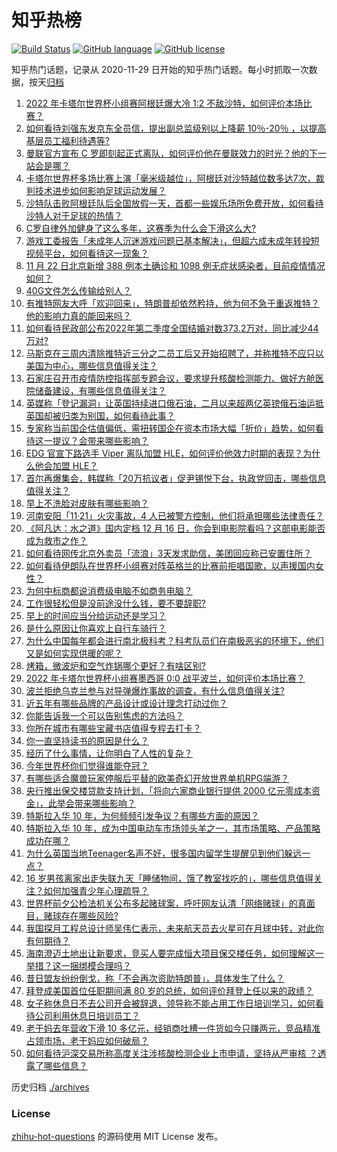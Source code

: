 # 知乎热榜
[![Build Status](https://github.com/ToWeLong/zhihu-hot-questions/workflows/CI/badge.svg)](https://github.com/ToWeLong/zhihu-hot-questions/actions)
[![GitHub language](https://img.shields.io/badge/language-golang-orange.svg)](https://golang.org/)
[![GitHub license](https://img.shields.io/github/license/ToWeLong/zhihu-hot-questions)](https://github.com/ToWeLong/zhihu-hot-questions/blob/main/LICENSE)

知乎热门话题，记录从 2020-11-29 日开始的知乎热门话题。每小时抓取一次数据，按天[归档](./archives)

<!-- BEGIN -->

1. [2022 年卡塔尔世界杯小组赛阿根廷爆大冷 1:2 不敌沙特，如何评价本场比赛？](https://www.zhihu.com/question/568189518)
1. [如何看待刘强东发京东全员信，提出副总监级别以上降薪 10％-20％ ，以提高基层员工福利待遇等?](https://www.zhihu.com/question/568157415)
1. [曼联官方宣布 C 罗即刻起正式离队，如何评价他在曼联效力的时光？他的下一站会是哪？](https://www.zhihu.com/question/568265945)
1. [卡塔尔世界杯多场比赛上演「毫米级越位」，阿根廷对沙特越位数多达7次，裁判技术进步如何影响足球运动发展？](https://www.zhihu.com/question/568216667)
1. [沙特队击败阿根廷队后全国放假一天，首都一些娱乐场所免费开放，如何看待沙特人对于足球的热情？](https://www.zhihu.com/question/568332435)
1. [C罗自律外加健身了这么多年，这赛季为什么会下滑这么大?](https://www.zhihu.com/question/563450619)
1. [游戏工委报告「未成年人沉迷游戏问题已基本解决」，但超六成未成年转投短视频平台，如何看待这一现象？](https://www.zhihu.com/question/568186516)
1. [11 月 22 日北京新增 388 例本土确诊和 1098 例无症状感染者，目前疫情情况如何？](https://www.zhihu.com/question/568333254)
1. [40G文件怎么传输给别人？](https://www.zhihu.com/question/495335985)
1. [有推特网友大呼「欢迎回来」，特朗普却依然矜持，他为何不急于重返推特？他的影响力真的能回来吗？](https://www.zhihu.com/question/567963889)
1. [如何看待民政部公布2022年第二季度全国结婚对数373.2万对，同比减少44万对?](https://www.zhihu.com/question/567457735)
1. [马斯克在三周内清除推特近三分之二员工后又开始招聘了，并称推特不应只以美国为中心，哪些信息值得关注？](https://www.zhihu.com/question/568181594)
1. [石家庄召开市疫情防控指挥部专题会议，要求提升核酸检测能力、做好方舱医院储备建设，有哪些信息值得关注？](https://www.zhihu.com/question/568148714)
1. [英媒称「登记漏洞」让英国持续进口俄石油，二月以来超两亿英镑俄石油运抵英国却被归类为别国，如何看待此事？](https://www.zhihu.com/question/568176342)
1. [专家称当前国企估值偏低，需扭转国企在资本市场大幅「折价」趋势，如何看待这一提议？会带来哪些影响？](https://www.zhihu.com/question/568158987)
1. [EDG 官宣下路选手 Viper 离队加盟 HLE，如何评价他效力时期的表现？为什么他会加盟 HLE？](https://www.zhihu.com/question/568233494)
1. [首尔再爆集会，韩媒称「20万抗议者」促尹锡悦下台，执政党回击，哪些信息值得关注？](https://www.zhihu.com/question/567947055)
1. [早上不洗脸对皮肤有哪些影响？](https://www.zhihu.com/question/564128571)
1. [河南安阳「11·21」火灾事故，4 人已被警方控制，他们将承担哪些法律责任？](https://www.zhihu.com/question/568332913)
1. [《阿凡达：水之道》国内定档 12 月 16 日，你会到电影院看吗？这部电影能否成为救市之作？](https://www.zhihu.com/question/568344382)
1. [如何看待网传北京外卖员「流浪」3天发求助信，美团回应称已安置住所？](https://www.zhihu.com/question/568334469)
1. [如何看待伊朗队在世界杯小组赛对阵英格兰的比赛前拒唱国歌，以声援国内女性？](https://www.zhihu.com/question/568076615)
1. [为何中标商都说消费级电脑不如商务电脑？](https://www.zhihu.com/question/567011665)
1. [工作很轻松但是没前途没什么钱，要不要辞职?](https://www.zhihu.com/question/568331834)
1. [早上的时间应当分给运动还是学习？](https://www.zhihu.com/question/566200999)
1. [是什么原因让你喜欢上自行车骑行？](https://www.zhihu.com/question/566414718)
1. [为什么中国每年都会进行南北极科考？科考队员们在南极恶劣的环境下，他们又是如何实现供暖的呢？](https://www.zhihu.com/question/551635347)
1. [烤箱，微波炉和空气炸锅哪个更好？有啥区别?](https://www.zhihu.com/question/434508154)
1. [2022 年卡塔尔世界杯小组赛墨西哥 0:0 战平波兰，如何评价本场比赛？](https://www.zhihu.com/question/568229869)
1. [波兰拒绝乌克兰参与对导弹爆炸事故的调查，有什么信息值得关注?](https://www.zhihu.com/question/568202225)
1. [近五年有哪些品牌的产品设计或设计理念打动过你？](https://www.zhihu.com/question/341390846)
1. [你能告诉我一个可以告别焦虑的方法吗？](https://www.zhihu.com/question/389945849)
1. [你所在城市有哪些宝藏书店值得专程去打卡？](https://www.zhihu.com/question/566869530)
1. [你一直坚持读书的原因是什么？](https://www.zhihu.com/question/566903477)
1. [经历了什么事情，让你明白了人性的复杂？](https://www.zhihu.com/question/527865672)
1. [今年世界杯你们觉得谁能夺冠？](https://www.zhihu.com/question/566823511)
1. [有哪些适合魔兽玩家停服后平替的欧美奇幻开放世界单机RPG端游？](https://www.zhihu.com/question/568000884)
1. [央行推出保交楼贷款支持计划，「将向六家商业银行提供 2000 亿元零成本资金」，此举会带来哪些影响？](https://www.zhihu.com/question/568140607)
1. [特斯拉入华 10 年，为何频频引发争议？有哪些方面的原因？](https://www.zhihu.com/question/567257828)
1. [特斯拉入华 10 年，成为中国电动车市场领头羊之一，其市场策略、产品策略成功在哪？](https://www.zhihu.com/question/567257276)
1. [为什么英国当地Teenager名声不好，很多国内留学生提醒见到他们躲远一点？](https://www.zhihu.com/question/567964088)
1. [16 岁男孩离家出走失联九天「睡储物间，饿了教室找吃的」，哪些信息值得关注？如何加强青少年心理疏导？](https://www.zhihu.com/question/567940276)
1. [世界杯前夕公检法机关公布多起赌球案，呼吁网友认清「网络赌球」的真面目，赌球存在哪些风险?](https://www.zhihu.com/question/567951298)
1. [我国探月工程总设计师吴伟仁表示，未来航天员去火星可在月球中转，对此你有何期待？](https://www.zhihu.com/question/568177918)
1. [海南澄迈土地出让新要求，竞买人要完成恒大项目保交楼任务，如何理解这一举措？这一捆绑模合理吗？](https://www.zhihu.com/question/566034702)
1. [昔日盟友纷纷倒戈，称「不会再次资助特朗普」，具体发生了什么？](https://www.zhihu.com/question/567948902)
1. [拜登成美国首位任职期间满 80 岁的总统，如何评价拜登上任以来的政绩？](https://www.zhihu.com/question/567943033)
1. [女子称休息日不去公司开会被辞退，领导称不能占用工作日培训学习，如何看待公司利用休息日培训员工？](https://www.zhihu.com/question/568179599)
1. [老干妈去年营收下滑 10 多亿元，经销商吐槽一件货如今只赚两元，竞品精准占领市场，老干妈应如何破局？](https://www.zhihu.com/question/568190239)
1. [如何看待沪深交易所称高度关注涉核酸检测企业上市申请，坚持从严审核 ？透露了哪些信息？](https://www.zhihu.com/question/568140014)

<!-- END -->

历史归档 [./archives](./archives)


### License
[zhihu-hot-questions](https://github.com/towelong/zhihu-hot-questions) 的源码使用 MIT License 发布。